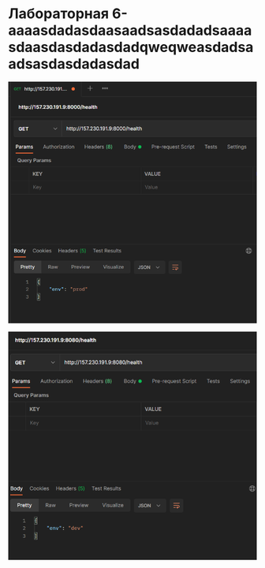 # Лабораторная 6-aaaasdadasdaasaadsasdadadsaaaasdaasdasdadasdadqweqweasdadsaadsasdasdadasdad
![](img/1.PNG)

![](img/2.PNG)
